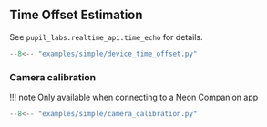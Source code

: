 ## Time Offset Estimation

See `pupil_labs.realtime_api.time_echo` for details.

```python linenums="1" hl_lines="9 14 15"
--8<-- "examples/simple/device_time_offset.py"
```

### Camera calibration

!!! note
Only available when connecting to a Neon Companion app

```python linenums="1" hl_lines="12"
--8<-- "examples/simple/camera_calibration.py"
```
